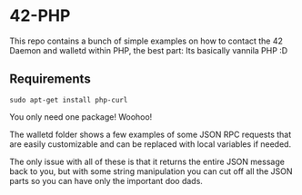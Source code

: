 # 42-PHP
This repo contains a bunch of simple examples on how to contact the 42 Daemon and walletd within PHP, the best part: Its basically vannila PHP :D

## Requirements

```
sudo apt-get install php-curl

```

You only need one package! Woohoo!

The walletd folder shows a few examples of some JSON RPC requests that are easily customizable and can be replaced with local variables if needed.

The only issue with all of these is that it returns the entire JSON message back to you, but with some string manipulation you can cut off all the JSON parts so you can have only the important doo dads.
